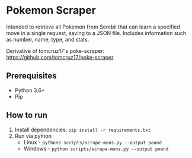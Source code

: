 # Pokemon Scraper

Intended to retrieve all Pokemon from Serebii that can learn a specified move in a single request, saving to a JSON file. Includes information such as number, name, type, and stats.

Derivative of tomcruz17's poke-scraper: https://github.com/tomcruz17/poke-scraper

## Prerequisites

* Python 3.6+
* Pip

## How to run

1. Install dependencies: `pip install -r requirements.txt`
2. Run via python
    * Linux - `python3 scripts/scrape-mons.py --output pound`
    * Windows - `python scripts/scrape-mons.py --output pound`

